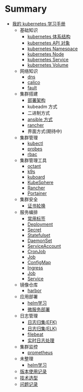 # Summary

* [我的 kubernetes 学习手册](README.md)
    * 基础知识
        * [kubernetes 体系结构](basic/architecture.md)
        * [kubernetes API 对象](basic/api.md)
        * [kubernetes Namespace](basic/namespace.md)
        * [kubernetes Node](basic/node.md)
        * [kubernetes Service](basic/service.md)
        * [kubernetes Volume](basic/volume.md)
    * 网络知识
        * [dns](network/dns.md)
        * [calico](network/calico.md)
        * [fault](network/fault.md)
    * 集群搭建
        * [部署架构](install/deployment_architecture.md)
        * kubeadm 方式
        * 二进制方式
        * [ansible 方式](install/ansible.md)
        * [rancher](install/rancher.md)
        * 界面方式(期待中)
    * 集群管理
        * [kubectl](manage/kubectl.md)
        * [probes](manage/probes.md)
        * [rbac](manage/rbac.md)
    * 集群管理工具
        * [octant](manage_tools/octant.md)
        * [k9s](manage_tools/k9s.md)
        * [kuboard](manage_tools/kuboard.md)
        * [KubeSphere](manage_tools/KubeSphere.md)
        * [Rancher](manage_tools/Rancher.md)
        * [Portainer](manage_tools/Portainer.md)
    * 集群安全
        * [证书轮换](safe/certificate-rotation.md)
    * 服务编排
        * [常用标签](compose/common_label.md)
        * [Deployment](compose/Deployment.md)
        * [Secret](compose/Secret.md)
        * [Statefulset](compose/Statefulset.md)
        * [DaemonSet](compose/DaemonSet.md)
        * [ServiceAccount](compose/ServiceAccount.md)
        * [CronJob](compose/CronJob.md)
        * [Job](compose/Job.md)
        * [ConfigMap](compose/ConfigMap.md)
        * [Ingress](compose/Ingress.md)
        * [Job](compose/Job.md)
        * [Service](compose/Service.md)
    * 镜像仓库
        * [harbor](registry/harbor.md)
    * 应用部署
        * [helm学习](app_deployment/helm.md)
        * [微服务部署](app_deployment/micro_service.md)
    * 日志管理
        * [日志归集(EFK)](log_manager/efk.md)
        * [日志归集(ELK)](log_manager/elk.md)
        * [filebeat](log_manager/filebeat.md)
        * [实时日志处理](log_manager/real_time_log.md)
    * 集群监控
        * [prometheus](monitor/prometheus.md)
    * 未整理
        * [helm学习](temp/helm.md)
    * [版本使用记录](version_record.md)
    * [技术选型](technology_selection.md)
    * [问题记录](qa.md)

